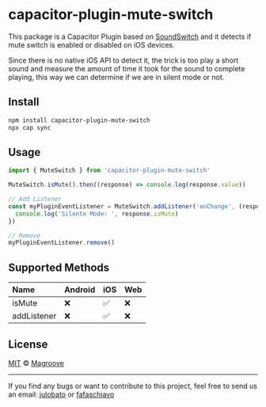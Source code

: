 # capacitor-plugin-mute-switch

This package is a Capacitor Plugin based on [SoundSwitch](https://github.com/moshegottlieb/SoundSwitch) and it detects if mute switch is enabled or disabled on iOS devices.

Since there is no native iOS API to detect it, the trick is too play a short sound and measure the amount of time it took for the sound to complete playing, this way we can determine if we are in silent mode or not.

## Install

```bash
npm install capacitor-plugin-mute-switch
npx cap sync
```

## Usage

```typescript
import { MuteSwitch } from 'capacitor-plugin-mute-switch'

MuteSwitch.isMute().then((response) => console.log(response.value))

// Add Listener
const myPluginEventListener = MuteSwitch.addListener('onChange', (response) => {
  console.log('Silente Mode: ', response.isMute)
})

// Remove
myPluginEventListener.remove()
```

## Supported Methods

| Name        | Android | iOS | Web |
| :---------- | :------ | :-- | :-- |
| isMute      | ❌      | ✅  | ❌  |
| addListener | ❌      | ✅  | ❌  |

## License

[MIT](https://github.com/Magroove/capacitor-plugin-mute-switch/blob/main/LICENSE) © [Magroove](https://github.com/Magroove)

---

If you find any bugs or want to contribute to this project, feel free to send us an email:
[julobato](mailto:julianne@magroove.com) or [fafaschiavo](mailto:fabricio@magroove.com)
